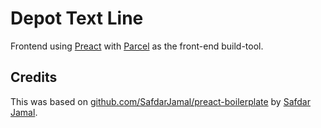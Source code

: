 # Depot Text Line

Frontend using [Preact](https://preactjs.com) with [Parcel](https://parceljs.org) as the front-end build-tool.

## Credits

This was based on [github.com/SafdarJamal/preact-boilerplate](https://github.com/SafdarJamal/preact-boilerplate) by [Safdar Jamal](https://safdarjamal.github.io).
